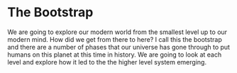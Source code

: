 
# The Bootstrap

We are going to explore our modern world from the smallest level up to our modern mind.  How did we get from there to here?  I call this the bootstrap and there are a number of phases that our universe has gone through to put humans on this planet at this time in history.  We are going to look at each level and explore how it led to the the higher level system emerging.
